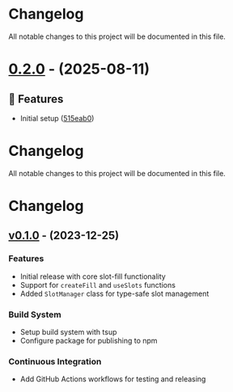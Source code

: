 # Changelog

All notable changes to this project will be documented in this file.

# [0.2.0](https://github.com/frstycodes/slot-fill/tree/v0.2.0) - (2025-08-11)

## 🚀 Features

- Initial setup ([515eab0](https://github.com/frstycodes/slot-fill/commit/515eab09aaa9c85cc0b809baacc3c5e0fd0b95b2))

# Changelog

All notable changes to this project will be documented in this file.

# Changelog

## [v0.1.0](https://github.com/username/slot-fill/compare/v0.0.0...v0.1.0) - (2023-12-25)

### Features

- Initial release with core slot-fill functionality
- Support for `createFill` and `useSlots` functions
- Added `SlotManager` class for type-safe slot management

### Build System

- Setup build system with tsup
- Configure package for publishing to npm

### Continuous Integration

- Add GitHub Actions workflows for testing and releasing